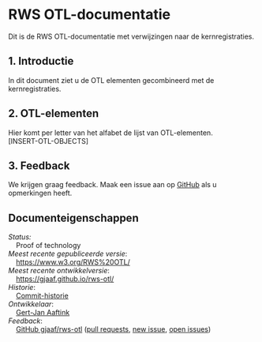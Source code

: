 RWS OTL-documentatie
==============
Dit is de RWS OTL-documentatie met verwijzingen naar de kernregistraties.

## 1. Introductie
In dit document ziet u de OTL elementen gecombineerd met de kernregistraties.

## 2. OTL-elementen
Hier komt per letter van het alfabet de lijst van OTL-elementen.  
[INSERT-OTL-OBJECTS]

## 3. Feedback
We krijgen graag feedback. Maak een issue aan op [GitHub](https://github.com/gjaaf/rws-otl) als u opmerkingen heeft.

## Documenteigenschappen
*Status:*  
&nbsp;&nbsp;&nbsp;&nbsp;Proof of technology  
*Meest recente gepubliceerde versie*:  
&nbsp;&nbsp;&nbsp;&nbsp;https://www.w3.org/RWS%20OTL/  
*Meest recente ontwikkelversie*:  
&nbsp;&nbsp;&nbsp;&nbsp;https://gjaaf.github.io/rws-otl/  
*Historie*:  
&nbsp;&nbsp;&nbsp;&nbsp;[Commit-historie](https://github.com/gjaaf/rws-otl/commits/)  
*Ontwikkelaar*:  
&nbsp;&nbsp;&nbsp;&nbsp;[Gert-Jan Aaftink](https://gjaaf.github.io/)  
*Feedback*:  
&nbsp;&nbsp;&nbsp;&nbsp;[GitHub gjaaf/rws-otl](https://github.com/gjaaf/rws-otl) ([pull requests](https://github.com/gjaaf/rws-otl/pulls), [new issue](https://github.com/gjaaf/rws-otl/issues/new/choose), [open issues](https://github.com/gjaaf/rws-otl/issues))  
